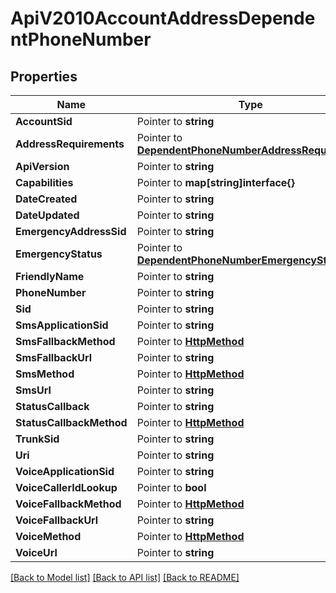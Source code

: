 # ApiV2010AccountAddressDependentPhoneNumber

## Properties

Name | Type | Description | Notes
------------ | ------------- | ------------- | -------------
**AccountSid** | Pointer to **string** |  |
**AddressRequirements** | Pointer to [**DependentPhoneNumberAddressRequirement**](dependent_phone_number_address_requirement.md) |  |
**ApiVersion** | Pointer to **string** |  |
**Capabilities** | Pointer to **map[string]interface{}** |  |
**DateCreated** | Pointer to **string** |  |
**DateUpdated** | Pointer to **string** |  |
**EmergencyAddressSid** | Pointer to **string** |  |
**EmergencyStatus** | Pointer to [**DependentPhoneNumberEmergencyStatus**](dependent_phone_number_emergency_status.md) |  |
**FriendlyName** | Pointer to **string** |  |
**PhoneNumber** | Pointer to **string** |  |
**Sid** | Pointer to **string** |  |
**SmsApplicationSid** | Pointer to **string** |  |
**SmsFallbackMethod** | Pointer to [**HttpMethod**](http_method.md) |  |
**SmsFallbackUrl** | Pointer to **string** |  |
**SmsMethod** | Pointer to [**HttpMethod**](http_method.md) |  |
**SmsUrl** | Pointer to **string** |  |
**StatusCallback** | Pointer to **string** |  |
**StatusCallbackMethod** | Pointer to [**HttpMethod**](http_method.md) |  |
**TrunkSid** | Pointer to **string** |  |
**Uri** | Pointer to **string** |  |
**VoiceApplicationSid** | Pointer to **string** |  |
**VoiceCallerIdLookup** | Pointer to **bool** |  |
**VoiceFallbackMethod** | Pointer to [**HttpMethod**](http_method.md) |  |
**VoiceFallbackUrl** | Pointer to **string** |  |
**VoiceMethod** | Pointer to [**HttpMethod**](http_method.md) |  |
**VoiceUrl** | Pointer to **string** |  |

[[Back to Model list]](../README.md#documentation-for-models) [[Back to API list]](../README.md#documentation-for-api-endpoints) [[Back to README]](../README.md)


